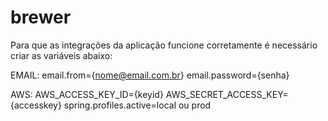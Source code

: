 # brewer

Para que as integrações da aplicação funcione corretamente é necessário criar as variáveis abaixo:

EMAIL:
email.from={nome@email.com.br}
email.password={senha}

AWS:
AWS_ACCESS_KEY_ID={keyid}
AWS_SECRET_ACCESS_KEY={accesskey}
spring.profiles.active=local ou prod
